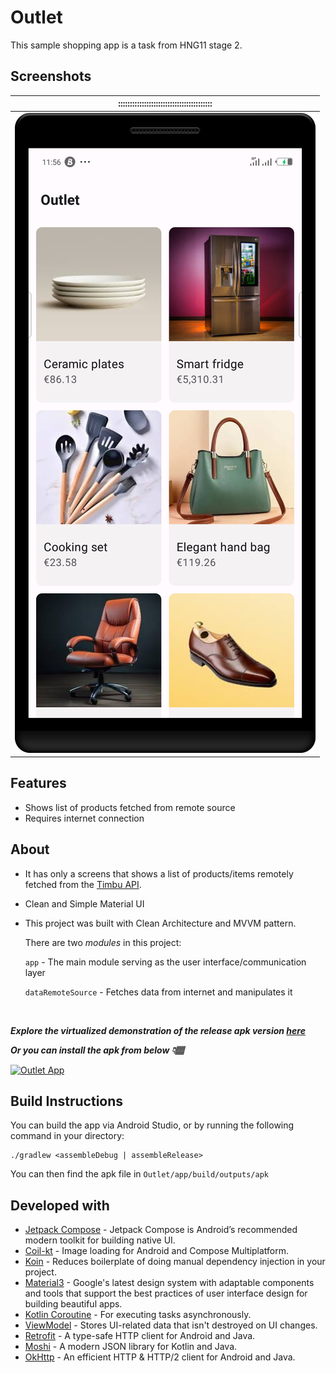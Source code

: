 # Outlet
This sample shopping app is a task from HNG11 stage 2.

## Screenshots
|::::::::::::::::::::::::::::::::::::::::|
|:--:|
|![App screen](screenshots/app_screen.png)|

## Features
* Shows list of products fetched from remote source
* Requires internet connection

## About

* It has only a screens that shows a list of products/items remotely fetched from the [Timbu API](https://docs.timbu.cloud/api/intro).
* Clean and Simple Material UI

* This project was built with Clean Architecture and MVVM pattern.

    There are two _modules_ in this project:

    `app` - The main module serving as the user interface/communication layer

    `dataRemoteSource` - Fetches data from internet and manipulates it
<br/>

  ***Explore the virtualized demonstration of the release apk version [here](https://appetize.io/app/b_qgxzowdyi4gbo6jlblutukpyne)***

  ***Or you can install the apk from below 👇🏽***

  [![Outlet App](https://img.shields.io/badge/Outlet-APK-blue.svg?style=for-the-badge&logo=android)](https://github.com/Nnamodi/Outlet/releases/download/v1.0/app-release.apk)

## Build Instructions
You can build the app via Android Studio, or by running the following command in your directory:

    ./gradlew <assembleDebug | assembleRelease>

   You can then find the apk file in `Outlet/app/build/outputs/apk`

## Developed with
* [Jetpack Compose](https://developer.android.com/jetpack/compose) - Jetpack Compose is Android’s recommended modern toolkit for building native UI.
* [Coil-kt](https://coil-kt.github.io/coil/compose) - Image loading for Android and Compose Multiplatform.
* [Koin](https://insert-koin.io/docs/setup/koin/) - Reduces boilerplate of doing manual dependency injection in your project.
* [Material3](https://m3.material.io) - Google's latest design system with adaptable components and tools that support the best practices of user interface design for building beautiful apps.
* [Kotlin Coroutine](https://kotlinlang.org/docs/coroutines-overview.html) - For executing tasks asynchronously.
* [ViewModel](https://developer.android.com/topic/libraries/architecture/viewmodel) - Stores UI-related data that isn't destroyed on UI changes.
* [Retrofit](https://square.github.io/retrofit) - A type-safe HTTP client for Android and Java.
* [Moshi](https://sqaure.github.io/moshi) - A modern JSON library for Kotlin and Java.
* [OkHttp](https://sqaure.github.io/okhttp) - An efficient HTTP & HTTP/2 client for Android and Java.
